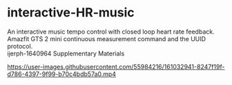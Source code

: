 # interactive-HR-music
An interactive music tempo control with closed loop heart rate feedback.  
Amazfit GTS 2 mini continuous measurement command and the UUID protocol.  
ijerph-1640964 Supplementary Materials


https://user-images.githubusercontent.com/55984216/161032941-8247f19f-d786-4397-9f99-b70c4bdb57a0.mp4

